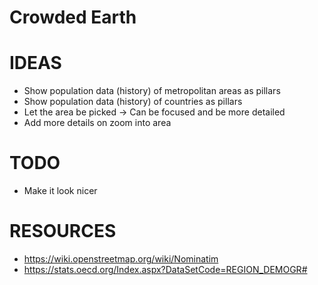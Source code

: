 # Crowded Earth

# IDEAS
- Show population data (history) of metropolitan areas as pillars
- Show population data (history) of countries as pillars
- Let the area be picked -> Can be focused and be more detailed
- Add more details on zoom into area

# TODO
- Make it look nicer

# RESOURCES
- https://wiki.openstreetmap.org/wiki/Nominatim
- https://stats.oecd.org/Index.aspx?DataSetCode=REGION_DEMOGR#
